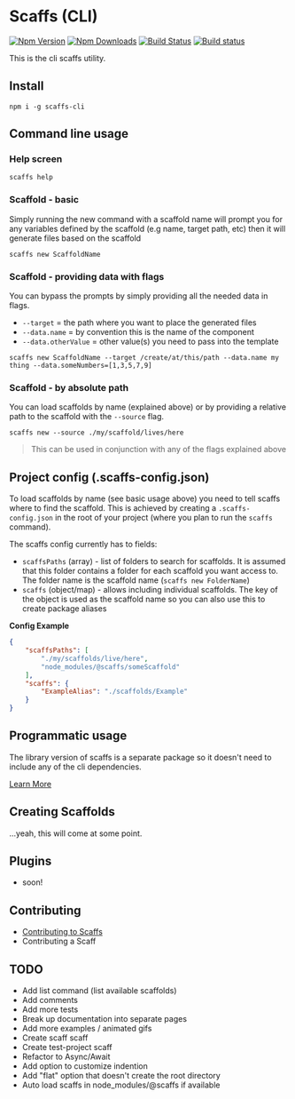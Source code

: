 # Scaffs (CLI)

[![Npm Version](https://img.shields.io/npm/v/scaffs-cli.svg?style=flat)](https://www.npmjs.com/package/scaffs-cli)
[![Npm Downloads](https://img.shields.io/npm/dm/scaffs-cli.svg?style=flat)](https://www.npmjs.com/package/scaffs-cli)
[![Build Status](https://travis-ci.org/itslenny/scaffs-cli.svg?branch=master)](https://travis-ci.org/itslenny/scaffs)
[![Build status](https://ci.appveyor.com/api/projects/status/wfh45fnmixsnqkk6?svg=true)](https://ci.appveyor.com/project/itslenny/scaffs-cli)

This is the cli scaffs utility.

## Install

```
npm i -g scaffs-cli
```

## Command line usage

### Help screen

```
scaffs help
```

### Scaffold - basic

Simply running the new command with a scaffold name will prompt you for any variables defined by the scaffold (e.g name, target path, etc) then it will generate files based on the scaffold

```
scaffs new ScaffoldName
```

### Scaffold - providing data with flags

You can bypass the prompts by simply providing all the needed data in flags.

* `--target` = the path where you want to place the generated files
* `--data.name` = by convention this is the name of the component
* `--data.otherValue` = other value(s) you need to pass into the template

```
scaffs new ScaffoldName --target /create/at/this/path --data.name my thing --data.someNumbers=[1,3,5,7,9]
```

### Scaffold - by absolute path

You can load scaffolds by name (explained above) or by providing a relative path to the scaffold with the `--source` flag.

```
scaffs new --source ./my/scaffold/lives/here
```

> This can be used in conjunction with any of the flags explained above


## Project config (.scaffs-config.json)

To load scaffolds by name (see basic usage above) you need to tell scaffs where to find the scaffold. This is achieved by creating a `.scaffs-config.json` in the root of your project (where you plan to run the `scaffs` command).

The scaffs config currently has to fields:

* `scaffsPaths` (array) - list of folders to search for scaffolds. It is assumed that this folder contains a folder for each scaffold you want access to. The folder name is the scaffold name (`scaffs new FolderName`)
* `scaffs` (object/map) - allows including individual scaffolds. The key of the object is used as the scaffold name so you can also use this to create package aliases

**Config Example**

```json
{
    "scaffsPaths": [
        "./my/scaffolds/live/here",
        "node_modules/@scaffs/someScaffold"
    ],
    "scaffs": {
        "ExampleAlias": "./scaffolds/Example"
    }
}
```

## Programmatic usage

The library version of scaffs is a separate package so it doesn't need to include any of the cli dependencies.

[Learn More](https://www.npmjs.com/package/scaffs)

## Creating Scaffolds

...yeah, this will come at some point.

## Plugins

* soon!

## Contributing

* [Contributing to Scaffs](CONTRIBUTING.md)
* Contributing a Scaff

## TODO

* Add list command (list available scaffolds)
* Add comments
* Add more tests
* Break up documentation into separate pages
* Add more examples / animated gifs
* Create scaff scaff
* Create test-project scaff
* Refactor to Async/Await
* Add option to customize indention
* Add "flat" option that doesn't create the root directory
* Auto load scaffs in node_modules/@scaffs if available